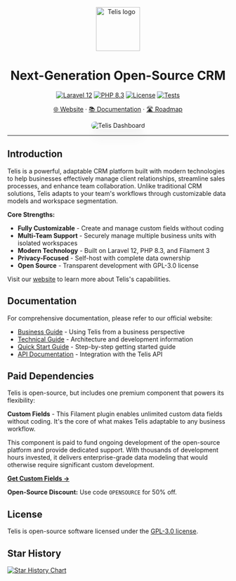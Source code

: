 <p align="center">
  <a href="https://telis.dev">
    <img src="https://telis.dev/telis-logo.svg" width="100px" alt="Telis logo" />
  </a>
</p>

<h1 align="center"> Next-Generation Open-Source CRM</h1>


<p align="center">
  <a href="https://laravel.com/docs/12.x"><img src="https://img.shields.io/badge/Laravel-12.x-FF2D20?style=for-the-badge&logo=laravel" alt="Laravel 12"></a>
  <a href="https://php.net"><img src="https://img.shields.io/badge/PHP-8.3-777BB4?style=for-the-badge&logo=php" alt="PHP 8.3"></a>
  <a href="https://github.com/Telis/telis/blob/main/LICENSE"><img src="https://img.shields.io/badge/License-GPL--3.0-blue.svg?style=for-the-badge" alt="License"></a>
  <a href="https://github.com/Telis/telis/actions"><img src="https://img.shields.io/github/actions/workflow/status/Telis/telis/tests.yml?branch=main&style=for-the-badge&label=tests" alt="Tests"></a>
</p>

<p align="center">
  <a href="https://telis.dev">🌐 Website</a> ·
  <a href="https://telis.dev/documentation">📚 Documentation</a> ·
  <a href="https://github.com/orgs/Telis/projects/1/views/1">🛣️ Roadmap</a>
</p>

<p align="center">
  <img src="https://telis.dev/images/github-preview-light.png" alt="Telis Dashboard" style="max-width: 100%; border-radius: 8px; box-shadow: 0 20px 25px -5px rgba(0, 0, 0, 0.1), 0 10px 10px -5px rgba(0, 0, 0, 0.04);" />
</p>

---

## Introduction

Telis is a powerful, adaptable CRM platform built with modern technologies to help businesses effectively manage client relationships, streamline sales processes, and enhance team collaboration. Unlike traditional CRM solutions, Telis adapts to your team's workflows through customizable data models and workspace segmentation.

**Core Strengths:**
- **Fully Customizable** - Create and manage custom fields without coding
- **Multi-Team Support** - Securely manage multiple business units with isolated workspaces
- **Modern Technology** - Built on Laravel 12, PHP 8.3, and Filament 3
- **Privacy-Focused** - Self-host with complete data ownership
- **Open Source** - Transparent development with GPL-3.0 license

Visit our [website](https://telis.dev) to learn more about Telis's capabilities.

## Documentation

For comprehensive documentation, please refer to our official website:

- [Business Guide](https://telis.dev/documentation/business) - Using Telis from a business perspective
- [Technical Guide](https://telis.dev/documentation/technical) - Architecture and development information
- [Quick Start Guide](https://telis.dev/documentation/quickstart) - Step-by-step getting started guide
- [API Documentation](https://telis.dev/documentation/api) - Integration with the Telis API

## Paid Dependencies

Telis is open-source, but includes one premium component that powers its flexibility:

**Custom Fields** - This Filament plugin enables unlimited custom data fields without coding. It's the core of what makes Telis adaptable to any business workflow.

This component is paid to fund ongoing development of the open-source platform and provide dedicated support. With thousands of development hours invested, it delivers enterprise-grade data modeling that would otherwise require significant custom development.

**[Get Custom Fields →](https://custom-fields.telis.dev/introduction)**

**Open-Source Discount:** Use code `OPENSOURCE` for 50% off.

## License

Telis is open-source software licensed under the [GPL-3.0 license](LICENSE).


## Star History

[![Star History Chart](https://api.star-history.com/svg?repos=Telis/telis&type=Date)](https://www.star-history.com/#Telis/telis&Date)
